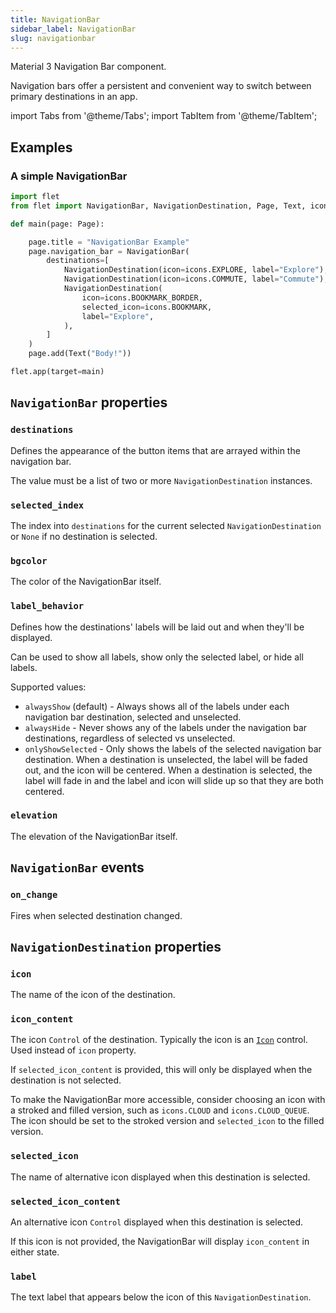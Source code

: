 ```yaml
---
title: NavigationBar
sidebar_label: NavigationBar
slug: navigationbar
---
```


Material 3 Navigation Bar component.

Navigation bars offer a persistent and convenient way to switch between primary destinations in an app.

import Tabs from '@theme/Tabs';
import TabItem from '@theme/TabItem';

## Examples

### A simple NavigationBar

<Tabs groupId="language">
  <TabItem value="python" label="Python" default>

```python
import flet
from flet import NavigationBar, NavigationDestination, Page, Text, icons

def main(page: Page):

    page.title = "NavigationBar Example"
    page.navigation_bar = NavigationBar(
        destinations=[
            NavigationDestination(icon=icons.EXPLORE, label="Explore"),
            NavigationDestination(icon=icons.COMMUTE, label="Commute"),
            NavigationDestination(
                icon=icons.BOOKMARK_BORDER,
                selected_icon=icons.BOOKMARK,
                label="Explore",
            ),
        ]
    )
    page.add(Text("Body!"))

flet.app(target=main)
```
  </TabItem>
</Tabs>

## `NavigationBar` properties

### `destinations`

Defines the appearance of the button items that are arrayed within the navigation bar.

The value must be a list of two or more `NavigationDestination` instances.

### `selected_index`

The index into `destinations` for the current selected `NavigationDestination` or `None` if no destination is selected.

### `bgcolor`

The color of the NavigationBar itself.

### `label_behavior`

Defines how the destinations' labels will be laid out and when they'll be displayed.

Can be used to show all labels, show only the selected label, or hide all labels.

Supported values:

* `alwaysShow` (default) - Always shows all of the labels under each navigation bar destination, selected and unselected.
* `alwaysHide` - Never shows any of the labels under the navigation bar destinations, regardless of selected vs unselected.
* `onlyShowSelected` - Only shows the labels of the selected navigation bar destination. When a destination is unselected, the label will be faded out, and the icon will be centered. When a destination is selected, the label will fade in and the label and icon will slide up so that they are both centered.

### `elevation`

The elevation of the NavigationBar itself.

## `NavigationBar` events

### `on_change`

Fires when selected destination changed.

## `NavigationDestination` properties

### `icon`

The name of the icon of the destination.

### `icon_content`

The icon `Control` of the destination. Typically the icon is an [`Icon`](icon) control. Used instead of `icon` property.

If `selected_icon_content` is provided, this will only be displayed when the destination is not selected.

To make the NavigationBar more accessible, consider choosing an icon with a stroked and filled version, such as `icons.CLOUD` and `icons.CLOUD_QUEUE`. The icon should be set to the stroked version and `selected_icon` to the filled version.

### `selected_icon`

The name of alternative icon displayed when this destination is selected.

### `selected_icon_content`

An alternative icon `Control` displayed when this destination is selected.

If this icon is not provided, the NavigationBar will display `icon_content` in either state.

### `label`

The text label that appears below the icon of this `NavigationDestination`.
